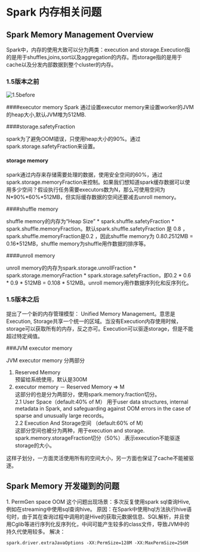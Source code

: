 <h1 id="id1">Spark 内存相关问题</h1>

<h2 id="id2">Spark Memory Management Overview</h2> 
Spark中，内存的使用大致可以分为两类：execution and storage.Execution指的是用于shuffles,joins,sort以及aggregation的内存。而storage指的是用于cache以及分发内部数据到整个cluster的内存。

<h3>1.5版本之前</h3> 

![1.5before](https://raw.githubusercontent.com/jacksu/utils4s/master/spark-knowledge/images/Spark-Heap-Usage.png)

####executor memory
Spark 通过设置executor memory来设置worker的JVM的heap大小,默认JVM堆为512MB.

####storage.safetyFraction

spark为了避免OOM错误，只使用heap大小的90%。通过spark.storage.safetyFraction来设置。

#### storage memory

spark通过内存来存储需要处理的数据，使用安全空间的60%，通过 spark.storage.memoryFraction来控制。如果我们想知道spark缓存数据可以使用多少空间？假设执行任务需要executors数为N，那么可使用空间为N*90%*60%*512MB，但实际缓存数据的空间还要减去unroll memory。

####shuffle memory

shuffle memory的内存为“Heap Size” * spark.shuffle.safetyFraction * spark.shuffle.memoryFraction。默认spark.shuffle.safetyFraction 是 0.8 ，spark.shuffle.memoryFraction是0.2 ，因此shuffle memory为 0.8*0.2*512MB = 0.16*512MB，shuffle memory为shuffle用作数据的排序等。

####unroll memory

unroll memory的内存为spark.storage.unrollFraction * spark.storage.memoryFraction * spark.storage.safetyFraction，即0.2 * 0.6 * 0.9 * 512MB = 0.108 * 512MB。unroll memory用作数据序列化和反序列化。

<h3>1.5版本之后</h3> 
提出了一个新的内存管理模型： Unified Memory Management。意思是Execution, Storage共享一个统一的区域。当没有Execution内存使用时候，storage可以获取所有的内存，反之亦可。Execution可以驱逐storage，但是不能超过特定阀值。


###JVM executor memory  

JVM executor memory 分两部分

1.  Reserved Memory  
预留给系统使用，默认是300M  
2.  executor memory － Reserved Memory  => M   
   这部分的也是分为两部分，使用spark.memory.fraction切分。  
   2.1  User Space（default:40% of M）
   用于user data structures, internal metadata in Spark, and safeguarding against OOM errors in the case of sparse and unusually large records。  
   2.2 Execution And Storage空间 （default:60% of M）  
   这部分空间也被分为两种，用于execution and storage.  
   spark.memory.storageFraction切分（50%）.表示execution不能驱逐storage的大小。
   
这样子划分，一方面灵活使用所有的空间大小，另一方面也保证了cache不能被驱逐。


<h2 >Spark Memory 开发碰到的问题</h2> 
1.  PermGen space OOM  
   这个问题出现场景：多次反复使用spark sql查询Hive,例如在streaming中使用sql查询hive。  
   原因：在Spark中使用hql方法执行hive语句时，由于其在查询过程中调用的是Hive的获取元数据信息、SQL解析，并且使用Cglib等进行序列化反序列化，中间可能产生较多的class文件，导致JVM中的持久代使用较多。  
   解决：

	spark.driver.extraJavaOptions -XX:PermSize=128M -XX:MaxPermSize=256M
   

